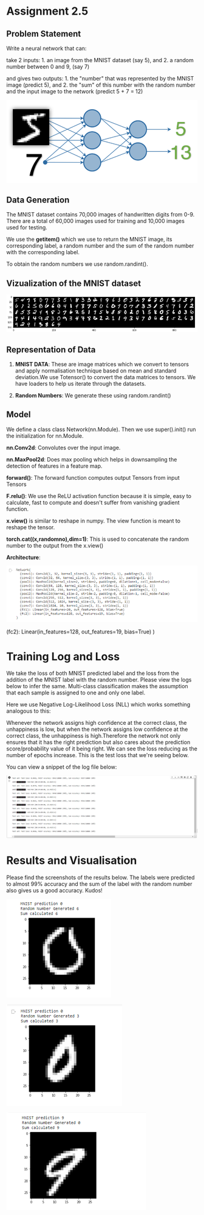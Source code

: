 # Assignment 2.5

## Problem Statement

Write a neural network that can:

take 2 inputs:
        1. an image from the MNIST dataset (say 5), and
        2. a random number between 0 and 9, (say 7)
        
and gives two outputs:
        1. the "number" that was represented by the MNIST image (predict 5), and
        2. the "sum" of this number with the random number and the input image to the network (predict 5 + 7 = 12)
        
![alt text](https://github.com/satwikmishra/EVA-7-Phase-1/blob/main/Images/assign.png)

## Data Generation

The MNIST dataset contains 70,000 images of handwritten digits from 0-9. There are a total of 60,000 images used for training and 10,000 images used for testing. 

We use the __getitem()__ which we use to return the MNIST image, its corresponding label, a random number and the sum of the random number with the corresponding label. 

To obtain the random numbers we use random.randint(). 

## Vizualization of the MNIST dataset

![alt text](https://github.com/satwikmishra/EVA-7-Phase-1/blob/main/Images/vizualization.PNG)

## Representation of Data

1. **MNIST DATA**: These are image matrices which we convert to tensors and apply normalisation technique based on mean and standard deviation.We use Totensor() to convert the data matrices to tensors. We have loaders to help us iterate through the datasets.

2. **Random Numbers**: We generate these using random.randint()

## Model

We define a class class Network(nn.Module). Then we use super().init() run the initialization for nn.Module. 

**nn.Conv2d**: Convolutes over the input image. 

**nn.MaxPool2d**: Does max pooling which helps in downsampling the detection of features in a feature map. 

**forward()**: The forward function computes output Tensors from input Tensors

**F.relu()**: We use the ReLU activation function because it is simple, easy to calculate, fast to compute and doesn't suffer from vanishing gradient function.

**x.view()** is similar to reshape in numpy. The view function is meant to reshape the tensor. 

**torch.cat((x,randomno),dim=1)**: This is used to concatenate the random number to the output from the x.view()

**Architecture**: 

![alt text](https://github.com/satwikmishra/EVA-7-Phase-1/blob/main/Images/network_picture.PNG)
  
  (fc2): Linear(in_features=128, out_features=19, bias=True)
)

# Training Log and Loss

We take the loss of both MNIST predicted label and the loss from the addition of the MNIST label with the random number. Please view the logs below to infer the same. 
Multi-class classification makes the assumption that each sample is assigned to one and only one label.

Here we use Negative Log-Likelihood Loss (NLL) which works something analogous to this:

Whenever the network assigns high confidence at the correct class, the unhappiness is low, but when the network assigns low confidence at the correct class, the unhappiness is high.Therefore the network not only ensures that it has the right prediction but also cares about the prediction score/probability value of it being right. We can see the loss reducing as the number of epochs increase. This is the test loss that we're seeing below. 

You can view a snippet of the log file below: 

![alt text](https://github.com/satwikmishra/EVA-7-Phase-1/blob/main/Images/training_log_snap.PNG)

# Results and Visualisation

Please find the screenshots of the results below. The labels were predicted to almost 99% accuracy and the sum of the label with the random number also gives us a good accuracy. Kudos! 

![alt text](https://github.com/satwikmishra/EVA-7-Phase-1/blob/main/Images/example_4.PNG)

![alt text](https://github.com/satwikmishra/EVA-7-Phase-1/blob/main/Images/example_2.PNG)

![alt text](https://github.com/satwikmishra/EVA-7-Phase-1/blob/main/Images/example_3.PNG)

